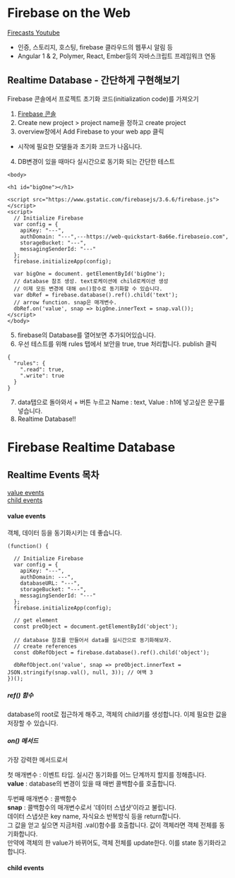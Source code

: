 # Firebase on the Web
[Firecasts Youtube](https://www.youtube.com/playlist?list=PLl-K7zZEsYLmnJ_FpMOZgyg6XcIGBu2OX)

- 인증, 스토리지, 호스팅, firebase 클라우드의 웹푸시 알림 등 
- Angular 1 & 2, Polymer, React, Ember등의 자바스크립트 프레임워크 연동

## Realtime Database - 간단하게 구현해보기 

Firebase 콘솔에서 프로젝트 초기화 코드(initialization code)를 가져오기 

1) [Firebase 콘솔](https://console.firebase.google.com) <br>
2) Create new project > project name을 정하고 create project<br>
3) overview창에서 Add Firebase to your web app 클릭 <br>
 - 시작에 필요한 모델들과 초기화 코드가 나옵니다. 

4) DB변경이 있을 때마다 실시간으로 동기화 되는 간단한 테스트
```
<body>
  
<h1 id="bigOne"></h1>

<script src="https://www.gstatic.com/firebasejs/3.6.6/firebase.js"></script>
<script>
  // Initialize Firebase
  var config = {
    apiKey: "---",
    authDomain: "---",---https://web-quickstart-8a66e.firebaseio.com",
    storageBucket: "---",
    messagingSenderId: "---"
  };
  firebase.initializeApp(config);

  var bigOne = document. getElementById('bigOne');
  // database 참조 생성. text로케이션에 child로케이션 생성 
  // 이제 모든 변경에 대해 on()함수로 동기화할 수 있습니다. 
  var dbRef = firebase.database().ref().child('text');
  // arrow function. snap은 매개변수.
  dbRef.on('value', snap => bigOne.innerText = snap.val());
</script>
</body>
```

5) firebase의 Database를 열어보면 추가되어있습니다. <br>
6) 우선 테스트를 위해 rules 탭에서 보안을 true, true 처리합니다. publish 클릭 
```
{
  "rules": {
    ".read": true,
    ".write": true
  }
}
```

7) data탭으로 돌아와서 + 버튼 누르고 Name : text, Value : h1에 넣고싶은 문구를 넣습니다. <br>
8) Realtime Database!! 

# Firebase Realtime Database
## Realtime Events 목차
[value events](#value-events) <br>
[child events](#child-events)

#### value events
객체, 데이터 등을 동기화시키는 데 좋습니다. 

```
(function() {

  // Initialize Firebase
  var config = {
    apiKey: "---",
    authDomain: ---",
    databaseURL: "---",
    storageBucket: "---",
    messagingSenderId: "---"
  };
  firebase.initializeApp(config);

  // get element
  const preObject = document.getElementById('object');

  // database 참조를 만들어서 data를 실시간으로 동기화해보자.
  // create references 
  const dbRefObject = firebase.database().ref().child('object');

  dbRefObject.on('value', snap => preObject.innerText = JSON.stringify(snap.val(), null, 3)); // 여백 3 
})();
```

##### ref() 함수 
database의 root로 접근하게 해주고, 객체의 child키를 생성합니다. 이제 필요한 값을 저장할 수 있습니다. 

##### on() 메서드 
가장 강력한 메서드로서 

첫 매개변수 : 이벤트 타입. 실시간 동기화를 어느 단계까지 할지를 정해줍니다. <br>
**value** : database의 변경이 있을 때 매번 콜백함수를 호출합니다.

두번째 매개변수 : 콜백함수<br>
**snap** : 콜백함수의 매개변수로서 '데이터 스냅샷'이라고 불립니다. <br>
데이터 스냅샷은 key name, 자식요소 반복방식 등을 return합니다. <br>
그 값을 얻고 싶으면 지금처럼 .val()함수를 호출합니다. 값이 객체라면 객체 전체를 동기화합니다. <br>
만약에 객체의 한 value가 바뀌어도, 객체 전체를 update한다. 이를 state 동기화라고 합니다.

#### child events